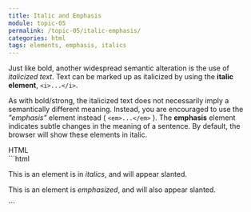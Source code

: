 ```yaml
---
title: Italic and Emphasis
module: topic-05
permalink: /topic-05/italic-emphasis/
categories: html
tags: elements, emphasis, italics
---
```


<div class="divider-heading"></div>

Just like bold, another widespread semantic alteration is the use of _italicized text_. Text can be marked up as italicized by using the **italic element**, `<i>...</i>`.

As with bold/strong, the italicized text does not necessarily imply a semantically different meaning. Instead, you are encouraged to use the _"emphasis"_ element instead ( `<em>...</em>` ). The **emphasis** element indicates subtle changes in the meaning of a sentence. By default, the browser will show these elements in italic.


<div class="code-heading">
  <span class="html">HTML</span>
</div>
```html
<p>This is an element is in <i>italics</i>, and will appear slanted.</p>

<p>This is an element is <em>emphasized</em>, and will also appear slanted.</p>
```


<div class="external-embed">
  <p data-height="400" data-theme-id="30567" data-slug-hash="QWNZGMZ" data-default-tab="html,result" data-user="michaelcassens" data-pen-title="topic-05: Semantic HTML Pt. 2" class="codepen"></p>
</div>
